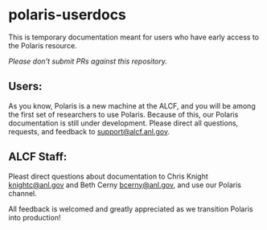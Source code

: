 # polaris-userdocs
This is temporary documentation meant for users who have early access to the Polaris resource.

*Please don't submit PRs against this repository.*

## Users: ## 
As you know, Polaris is a new machine at the ALCF, and you will be among the first set of researchers to use Polaris. Because of this, our Polaris documentation is still under development. Please direct all questions, requests, and feedback to <support@alcf.anl.gov>.

## ALCF Staff: ## 
Pleast direct questions about documentation to Chris Knight <knightc@anl.gov> and Beth Cerny <bcerny@anl.gov>, and use our Polaris channel.

All feedback is welcomed and greatly appreciated as we transition Polaris into production!

